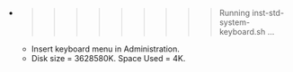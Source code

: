 * >>>>>>>>> Running inst-std-system-keyboard.sh ...
  * Insert keyboard menu in Administration.
  * Disk size = 3628580K. Space Used = 4K.
